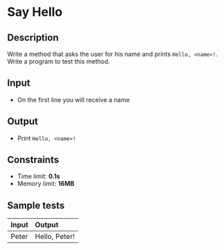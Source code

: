 # Say Hello

## Description
Write a method that asks the user for his name and prints `Hello, <name>!`.
Write a program to test this method.

## Input
- On the first line you will receive a name

## Output
- Print `Hello, <name>!`

## Constraints
- Time limit: **0.1s**
- Memory limit: **16MB**

## Sample tests

| Input | Output        |
|:------|:--------------|
| Peter | Hello, Peter! |

